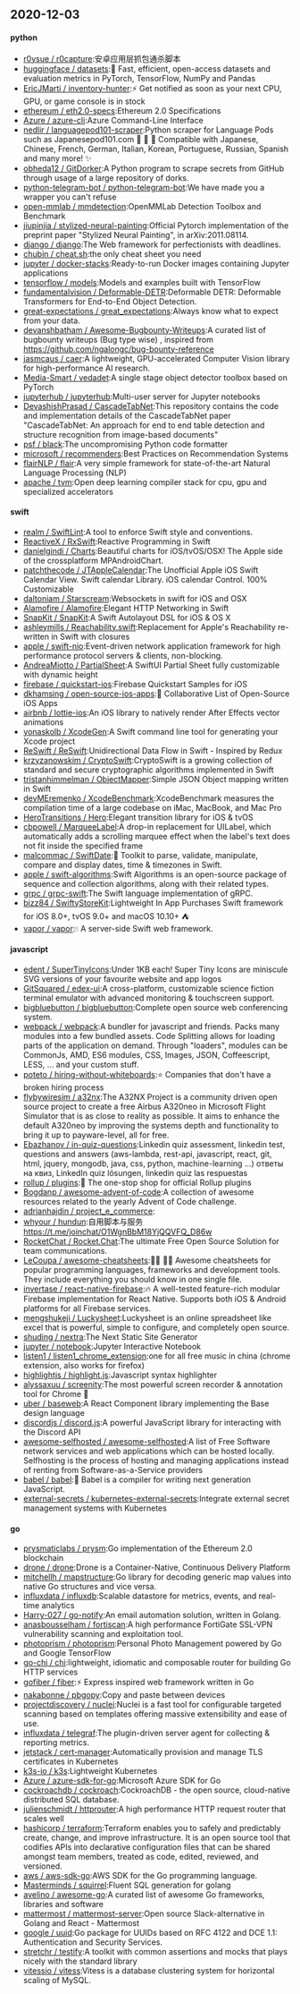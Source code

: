 ## 2020-12-03

#### python
* [r0ysue / r0capture](https://github.com/r0ysue/r0capture):安卓应用层抓包通杀脚本
* [huggingface / datasets](https://github.com/huggingface/datasets):🤗
Fast, efficient, open-access datasets and evaluation metrics in PyTorch, TensorFlow, NumPy and Pandas
* [EricJMarti / inventory-hunter](https://github.com/EricJMarti/inventory-hunter):⚡️
Get notified as soon as your next CPU, GPU, or game console is in stock
* [ethereum / eth2.0-specs](https://github.com/ethereum/eth2.0-specs):Ethereum 2.0 Specifications
* [Azure / azure-cli](https://github.com/Azure/azure-cli):Azure Command-Line Interface
* [nedlir / languagepod101-scraper](https://github.com/nedlir/languagepod101-scraper):Python scraper for Language Pods such as Japanesepod101.com
👹
🗾
🍣
Compatible with Japanese, Chinese, French, German, Italian, Korean, Portuguese, Russian, Spanish and many more!
✨
* [obheda12 / GitDorker](https://github.com/obheda12/GitDorker):A Python program to scrape secrets from GitHub through usage of a large repository of dorks.
* [python-telegram-bot / python-telegram-bot](https://github.com/python-telegram-bot/python-telegram-bot):We have made you a wrapper you can't refuse
* [open-mmlab / mmdetection](https://github.com/open-mmlab/mmdetection):OpenMMLab Detection Toolbox and Benchmark
* [jiupinjia / stylized-neural-painting](https://github.com/jiupinjia/stylized-neural-painting):Official Pytorch implementation of the preprint paper "Stylized Neural Painting", in arXiv:2011.08114.
* [django / django](https://github.com/django/django):The Web framework for perfectionists with deadlines.
* [chubin / cheat.sh](https://github.com/chubin/cheat.sh):the only cheat sheet you need
* [jupyter / docker-stacks](https://github.com/jupyter/docker-stacks):Ready-to-run Docker images containing Jupyter applications
* [tensorflow / models](https://github.com/tensorflow/models):Models and examples built with TensorFlow
* [fundamentalvision / Deformable-DETR](https://github.com/fundamentalvision/Deformable-DETR):Deformable DETR: Deformable Transformers for End-to-End Object Detection.
* [great-expectations / great_expectations](https://github.com/great-expectations/great_expectations):Always know what to expect from your data.
* [devanshbatham / Awesome-Bugbounty-Writeups](https://github.com/devanshbatham/Awesome-Bugbounty-Writeups):A curated list of bugbounty writeups (Bug type wise) , inspired from https://github.com/ngalongc/bug-bounty-reference
* [jasmcaus / caer](https://github.com/jasmcaus/caer):A lightweight, GPU-accelerated Computer Vision library for high-performance AI research.
* [Media-Smart / vedadet](https://github.com/Media-Smart/vedadet):A single stage object detector toolbox based on PyTorch
* [jupyterhub / jupyterhub](https://github.com/jupyterhub/jupyterhub):Multi-user server for Jupyter notebooks
* [DevashishPrasad / CascadeTabNet](https://github.com/DevashishPrasad/CascadeTabNet):This repository contains the code and implementation details of the CascadeTabNet paper "CascadeTabNet: An approach for end to end table detection and structure recognition from image-based documents"
* [psf / black](https://github.com/psf/black):The uncompromising Python code formatter
* [microsoft / recommenders](https://github.com/microsoft/recommenders):Best Practices on Recommendation Systems
* [flairNLP / flair](https://github.com/flairNLP/flair):A very simple framework for state-of-the-art Natural Language Processing (NLP)
* [apache / tvm](https://github.com/apache/tvm):Open deep learning compiler stack for cpu, gpu and specialized accelerators

#### swift
* [realm / SwiftLint](https://github.com/realm/SwiftLint):A tool to enforce Swift style and conventions.
* [ReactiveX / RxSwift](https://github.com/ReactiveX/RxSwift):Reactive Programming in Swift
* [danielgindi / Charts](https://github.com/danielgindi/Charts):Beautiful charts for iOS/tvOS/OSX! The Apple side of the crossplatform MPAndroidChart.
* [patchthecode / JTAppleCalendar](https://github.com/patchthecode/JTAppleCalendar):The Unofficial Apple iOS Swift Calendar View. Swift calendar Library. iOS calendar Control. 100% Customizable
* [daltoniam / Starscream](https://github.com/daltoniam/Starscream):Websockets in swift for iOS and OSX
* [Alamofire / Alamofire](https://github.com/Alamofire/Alamofire):Elegant HTTP Networking in Swift
* [SnapKit / SnapKit](https://github.com/SnapKit/SnapKit):A Swift Autolayout DSL for iOS & OS X
* [ashleymills / Reachability.swift](https://github.com/ashleymills/Reachability.swift):Replacement for Apple's Reachability re-written in Swift with closures
* [apple / swift-nio](https://github.com/apple/swift-nio):Event-driven network application framework for high performance protocol servers & clients, non-blocking.
* [AndreaMiotto / PartialSheet](https://github.com/AndreaMiotto/PartialSheet):A SwiftUI Partial Sheet fully customizable with dynamic height
* [firebase / quickstart-ios](https://github.com/firebase/quickstart-ios):Firebase Quickstart Samples for iOS
* [dkhamsing / open-source-ios-apps](https://github.com/dkhamsing/open-source-ios-apps):📱
Collaborative List of Open-Source iOS Apps
* [airbnb / lottie-ios](https://github.com/airbnb/lottie-ios):An iOS library to natively render After Effects vector animations
* [yonaskolb / XcodeGen](https://github.com/yonaskolb/XcodeGen):A Swift command line tool for generating your Xcode project
* [ReSwift / ReSwift](https://github.com/ReSwift/ReSwift):Unidirectional Data Flow in Swift - Inspired by Redux
* [krzyzanowskim / CryptoSwift](https://github.com/krzyzanowskim/CryptoSwift):CryptoSwift is a growing collection of standard and secure cryptographic algorithms implemented in Swift
* [tristanhimmelman / ObjectMapper](https://github.com/tristanhimmelman/ObjectMapper):Simple JSON Object mapping written in Swift
* [devMEremenko / XcodeBenchmark](https://github.com/devMEremenko/XcodeBenchmark):XcodeBenchmark measures the compilation time of a large codebase on iMac, MacBook, and Mac Pro
* [HeroTransitions / Hero](https://github.com/HeroTransitions/Hero):Elegant transition library for iOS & tvOS
* [cbpowell / MarqueeLabel](https://github.com/cbpowell/MarqueeLabel):A drop-in replacement for UILabel, which automatically adds a scrolling marquee effect when the label's text does not fit inside the specified frame
* [malcommac / SwiftDate](https://github.com/malcommac/SwiftDate):🐔
Toolkit to parse, validate, manipulate, compare and display dates, time & timezones in Swift.
* [apple / swift-algorithms](https://github.com/apple/swift-algorithms):Swift Algorithms is an open-source package of sequence and collection algorithms, along with their related types.
* [grpc / grpc-swift](https://github.com/grpc/grpc-swift):The Swift language implementation of gRPC.
* [bizz84 / SwiftyStoreKit](https://github.com/bizz84/SwiftyStoreKit):Lightweight In App Purchases Swift framework for iOS 8.0+, tvOS 9.0+ and macOS 10.10+
⛺
* [vapor / vapor](https://github.com/vapor/vapor):💧
A server-side Swift web framework.

#### javascript
* [edent / SuperTinyIcons](https://github.com/edent/SuperTinyIcons):Under 1KB each! Super Tiny Icons are miniscule SVG versions of your favourite website and app logos
* [GitSquared / edex-ui](https://github.com/GitSquared/edex-ui):A cross-platform, customizable science fiction terminal emulator with advanced monitoring & touchscreen support.
* [bigbluebutton / bigbluebutton](https://github.com/bigbluebutton/bigbluebutton):Complete open source web conferencing system.
* [webpack / webpack](https://github.com/webpack/webpack):A bundler for javascript and friends. Packs many modules into a few bundled assets. Code Splitting allows for loading parts of the application on demand. Through "loaders", modules can be CommonJs, AMD, ES6 modules, CSS, Images, JSON, Coffeescript, LESS, ... and your custom stuff.
* [poteto / hiring-without-whiteboards](https://github.com/poteto/hiring-without-whiteboards):⭐️
Companies that don't have a broken hiring process
* [flybywiresim / a32nx](https://github.com/flybywiresim/a32nx):The A32NX Project is a community driven open source project to create a free Airbus A320neo in Microsoft Flight Simulator that is as close to reality as possible. It aims to enhance the default A320neo by improving the systems depth and functionality to bring it up to payware-level, all for free.
* [Ebazhanov / in-quiz-questions](https://github.com/Ebazhanov/in-quiz-questions):Linkedin quiz assessment, linkedin test, questions and answers (aws-lambda, rest-api, javascript, react, git, html, jquery, mongodb, java, css, python, machine-learning ...) ответы на квиз, LinkedIn quiz lösungen, linkedin quiz las respuestas
* [rollup / plugins](https://github.com/rollup/plugins):🍣
The one-stop shop for official Rollup plugins
* [Bogdanp / awesome-advent-of-code](https://github.com/Bogdanp/awesome-advent-of-code):A collection of awesome resources related to the yearly Advent of Code challenge.
* [adrianhajdin / project_e_commerce](https://github.com/adrianhajdin/project_e_commerce):
* [whyour / hundun](https://github.com/whyour/hundun):自用脚本与服务 https://t.me/joinchat/O1WgnBbM18YjQQVFQ_D86w
* [RocketChat / Rocket.Chat](https://github.com/RocketChat/Rocket.Chat):The ultimate Free Open Source Solution for team communications.
* [LeCoupa / awesome-cheatsheets](https://github.com/LeCoupa/awesome-cheatsheets):👩‍💻
👨‍💻
Awesome cheatsheets for popular programming languages, frameworks and development tools. They include everything you should know in one single file.
* [invertase / react-native-firebase](https://github.com/invertase/react-native-firebase):🔥
A well-tested feature-rich modular Firebase implementation for React Native. Supports both iOS & Android platforms for all Firebase services.
* [mengshukeji / Luckysheet](https://github.com/mengshukeji/Luckysheet):Luckysheet is an online spreadsheet like excel that is powerful, simple to configure, and completely open source.
* [shuding / nextra](https://github.com/shuding/nextra):The Next Static Site Generator
* [jupyter / notebook](https://github.com/jupyter/notebook):Jupyter Interactive Notebook
* [listen1 / listen1_chrome_extension](https://github.com/listen1/listen1_chrome_extension):one for all free music in china (chrome extension, also works for firefox)
* [highlightjs / highlight.js](https://github.com/highlightjs/highlight.js):Javascript syntax highlighter
* [alyssaxuu / screenity](https://github.com/alyssaxuu/screenity):The most powerful screen recorder & annotation tool for Chrome
🎥
* [uber / baseweb](https://github.com/uber/baseweb):A React Component library implementing the Base design language
* [discordjs / discord.js](https://github.com/discordjs/discord.js):A powerful JavaScript library for interacting with the Discord API
* [awesome-selfhosted / awesome-selfhosted](https://github.com/awesome-selfhosted/awesome-selfhosted):A list of Free Software network services and web applications which can be hosted locally. Selfhosting is the process of hosting and managing applications instead of renting from Software-as-a-Service providers
* [babel / babel](https://github.com/babel/babel):🐠
Babel is a compiler for writing next generation JavaScript.
* [external-secrets / kubernetes-external-secrets](https://github.com/external-secrets/kubernetes-external-secrets):Integrate external secret management systems with Kubernetes

#### go
* [prysmaticlabs / prysm](https://github.com/prysmaticlabs/prysm):Go implementation of the Ethereum 2.0 blockchain
* [drone / drone](https://github.com/drone/drone):Drone is a Container-Native, Continuous Delivery Platform
* [mitchellh / mapstructure](https://github.com/mitchellh/mapstructure):Go library for decoding generic map values into native Go structures and vice versa.
* [influxdata / influxdb](https://github.com/influxdata/influxdb):Scalable datastore for metrics, events, and real-time analytics
* [Harry-027 / go-notify](https://github.com/Harry-027/go-notify):An email automation solution, written in Golang.
* [anasbousselham / fortiscan](https://github.com/anasbousselham/fortiscan):A high performance FortiGate SSL-VPN vulnerability scanning and exploitation tool.
* [photoprism / photoprism](https://github.com/photoprism/photoprism):Personal Photo Management powered by Go and Google TensorFlow
* [go-chi / chi](https://github.com/go-chi/chi):lightweight, idiomatic and composable router for building Go HTTP services
* [gofiber / fiber](https://github.com/gofiber/fiber):⚡️
Express inspired web framework written in Go
* [nakabonne / pbgopy](https://github.com/nakabonne/pbgopy):Copy and paste between devices
* [projectdiscovery / nuclei](https://github.com/projectdiscovery/nuclei):Nuclei is a fast tool for configurable targeted scanning based on templates offering massive extensibility and ease of use.
* [influxdata / telegraf](https://github.com/influxdata/telegraf):The plugin-driven server agent for collecting & reporting metrics.
* [jetstack / cert-manager](https://github.com/jetstack/cert-manager):Automatically provision and manage TLS certificates in Kubernetes
* [k3s-io / k3s](https://github.com/k3s-io/k3s):Lightweight Kubernetes
* [Azure / azure-sdk-for-go](https://github.com/Azure/azure-sdk-for-go):Microsoft Azure SDK for Go
* [cockroachdb / cockroach](https://github.com/cockroachdb/cockroach):CockroachDB - the open source, cloud-native distributed SQL database.
* [julienschmidt / httprouter](https://github.com/julienschmidt/httprouter):A high performance HTTP request router that scales well
* [hashicorp / terraform](https://github.com/hashicorp/terraform):Terraform enables you to safely and predictably create, change, and improve infrastructure. It is an open source tool that codifies APIs into declarative configuration files that can be shared amongst team members, treated as code, edited, reviewed, and versioned.
* [aws / aws-sdk-go](https://github.com/aws/aws-sdk-go):AWS SDK for the Go programming language.
* [Masterminds / squirrel](https://github.com/Masterminds/squirrel):Fluent SQL generation for golang
* [avelino / awesome-go](https://github.com/avelino/awesome-go):A curated list of awesome Go frameworks, libraries and software
* [mattermost / mattermost-server](https://github.com/mattermost/mattermost-server):Open source Slack-alternative in Golang and React - Mattermost
* [google / uuid](https://github.com/google/uuid):Go package for UUIDs based on RFC 4122 and DCE 1.1: Authentication and Security Services.
* [stretchr / testify](https://github.com/stretchr/testify):A toolkit with common assertions and mocks that plays nicely with the standard library
* [vitessio / vitess](https://github.com/vitessio/vitess):Vitess is a database clustering system for horizontal scaling of MySQL.
